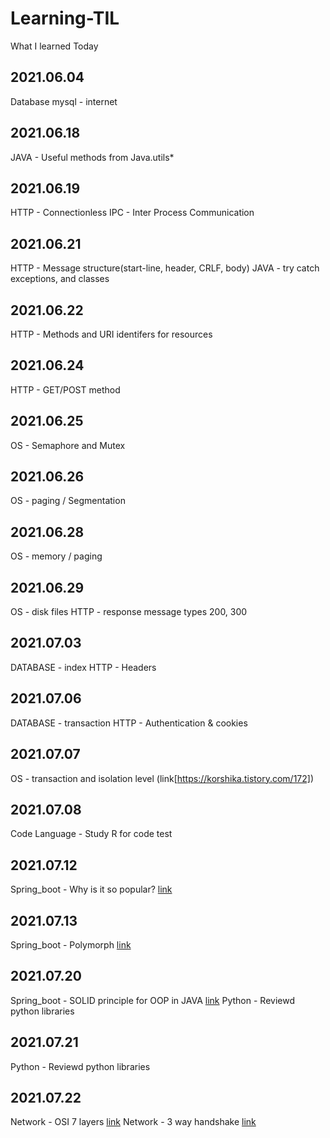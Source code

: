 # Learning-TIL
What I learned Today

## 2021.06.04
Database mysql - internet

## 2021.06.18
JAVA - Useful methods from Java.utils* 

## 2021.06.19
HTTP - Connectionless
IPC - Inter Process Communication

## 2021.06.21
HTTP - Message structure(start-line, header, CRLF, body)
JAVA - try catch exceptions, and classes

## 2021.06.22
HTTP - Methods and URI identifers for resources

## 2021.06.24
HTTP - GET/POST method

## 2021.06.25
OS - Semaphore and Mutex

## 2021.06.26
OS - paging / Segmentation

## 2021.06.28
OS - memory / paging

## 2021.06.29
OS - disk files
HTTP - response message types 200, 300

## 2021.07.03
DATABASE - index
HTTP - Headers

## 2021.07.06
DATABASE - transaction
HTTP - Authentication & cookies

## 2021.07.07
OS - transaction and isolation level (link[https://korshika.tistory.com/172])

## 2021.07.08
Code Language - Study R for code test 

## 2021.07.12
Spring_boot - Why is it so popular? [link](https://korshika.tistory.com/174)

## 2021.07.13
Spring_boot - Polymorph [link](https://korshika.tistory.com/176)

## 2021.07.20
Spring_boot - SOLID principle for OOP in JAVA [link](https://korshika.tistory.com/177)
Python - Reviewd python libraries

## 2021.07.21
Python - Reviewd python libraries

## 2021.07.22
Network - OSI 7 layers [link](https://korshika.tistory.com/181)
Network - 3 way handshake [link](https://korshika.tistory.com/182)